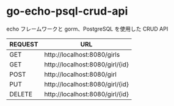 # go-echo-psql-crud-api

echo フレームワークと gorm、PostgreSQL を使用した CRUD API

| REQUEST | URL                             |
| ------- | ------------------------------- |
| GET     | http://localhost:8080/girls     |
| GET     | http://localhost:8080/girl/{id} |
| POST    | http://localhost:8080/girl      |
| PUT     | http://localhost:8080/girl/{id} |
| DELETE  | http://localhost:8080/girl/{id} |
